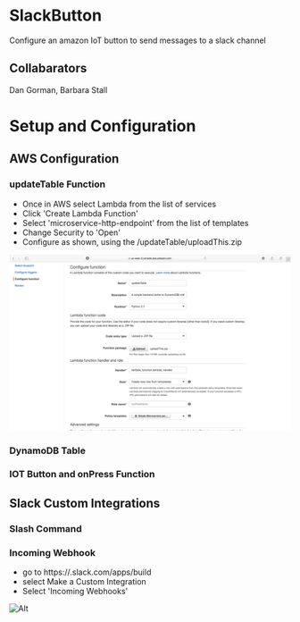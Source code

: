 # SlackButton
Configure an amazon IoT button to send messages to a slack channel

## Collabarators

Dan Gorman, Barbara Stall

# Setup and Configuration

## AWS Configuration

### updateTable Function

* Once in AWS select Lambda from the list of services
* Click 'Create Lambda Function'
* Select 'microservice-http-endpoint' from the list of templates
* Change Security to 'Open'
* Configure as shown, using the /updateTable/uploadThis.zip

![Update Table Setup Instructions](/pics/updateConfig.png)

### DynamoDB Table

### IOT Button and onPress Function

## Slack Custom Integrations

### Slash Command

### Incoming Webhook

- go to https://<your slack team>.slack.com/apps/build
- select Make a Custom Integration
- Select 'Incoming Webhooks'

![Alt](/wp.png "Title")
